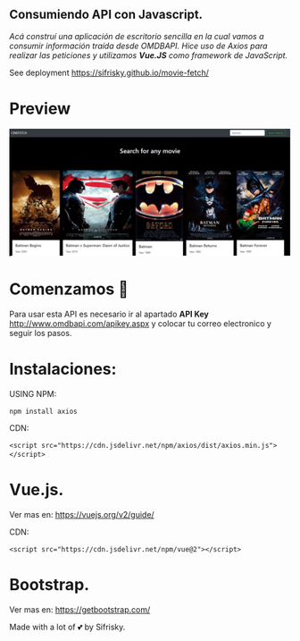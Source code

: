 ## Consumiendo API con Javascript.

_Acá construí una aplicación de escritorio sencilla en la cual vamos a consumir información traída desde OMDBAPI._
_Hice uso de Axios para realizar las peticiones y utilizamos **Vue.JS** como framework de JavaScript._

See deployment https://sifrisky.github.io/movie-fetch/
# Preview

![](docs/screenshot.jpeg)

# Comenzamos 🚀


Para usar esta API es necesario ir al apartado **API Key**
http://www.omdbapi.com/apikey.aspx y colocar tu correo electronico y seguir los pasos.


# Instalaciones:

USING NPM:

```
npm install axios
```

CDN:
```
<script src="https://cdn.jsdelivr.net/npm/axios/dist/axios.min.js"></script>
```

# Vue.js. 
Ver mas en: https://vuejs.org/v2/guide/

CDN:
```
<script src="https://cdn.jsdelivr.net/npm/vue@2"></script>
```

# Bootstrap. 
Ver mas en: https://getbootstrap.com/

<!--components/navbar (Como queremos buscar por titulos usamos la "s" es decir, /?s=)  -->



Made with a lot of 💕 by Sifrisky.
